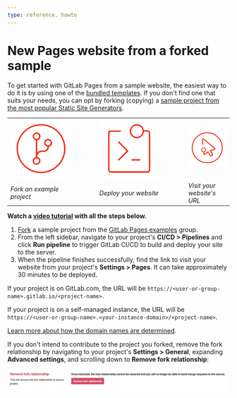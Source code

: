 ```yaml
---
type: reference, howto
---
```


# New Pages website from a forked sample

To get started with GitLab Pages from a sample website, the easiest
way to do it is by using one of the [bundled templates](pages_bundled_template.md).
If you don't find one that suits your needs, you can opt by
forking (copying) a [sample project from the most popular Static Site Generators](https://gitlab.com/pages).

<table class="borderless-table center fixed-table middle width-80">
  <tr>
    <td style="width: 30%"><img src="../img/icons/fork.png" alt="Fork" class="image-noshadow half-width"></td>
    <td style="width: 10%">
      <strong>
        <i class="fa fa-angle-double-right" aria-hidden="true"></i>
      </strong>
    </td>
    <td style="width: 30%"><img src="../img/icons/terminal.png" alt="Deploy" class="image-noshadow half-width"></td>
    <td style="width: 10%">
      <strong>
        <i class="fa fa-angle-double-right" aria-hidden="true"></i>
      </strong>
    </td>
    <td style="width: 30%"><img src="../img/icons/click.png" alt="Visit" class="image-noshadow half-width"></td>
  </tr>
  <tr>
    <td><em>Fork an example project</em></td>
    <td></td>
    <td><em>Deploy your website</em></td>
    <td></td>
    <td><em>Visit your website's URL</em></td>
  </tr>
</table>

**<i class="fa fa-youtube-play youtube" aria-hidden="true"></i> Watch a [video tutorial](https://www.youtube.com/watch?v=TWqh9MtT4Bg) with all the steps below.**

1. [Fork](../../../../gitlab-basics/fork-project.md) a sample project from the [GitLab Pages examples](https://gitlab.com/pages) group.
1. From the left sidebar, navigate to your project's **CI/CD > Pipelines**
   and click **Run pipeline** to trigger GitLab CI/CD to build and deploy your
   site to the server.
1. When the pipeline finishes successfully, find the link to visit your
   website from your project's **Settings > Pages**. It can take approximately
   30 minutes to be deployed.

If your project is on GitLab.com, the URL will be
`https://<user-or-group-name>.gitlab.io/<project-name>`.

If your project is on a self-managed instance, the URL will be
`https://<user-or-group-name>.<your-instance-domain>/<project-name>`.

[Learn more about how the domain names are determined](../getting_started_part_one.md#gitlab-pages-default-domain-names).

If you don't intend to contribute to the project you forked, remove the fork
relationship by navigating to your project's **Settings > General**, expanding **Advanced settings**, and scrolling down to **Remove fork relationship**:

![remove fork relationship](../img/remove_fork_relationship.png)
